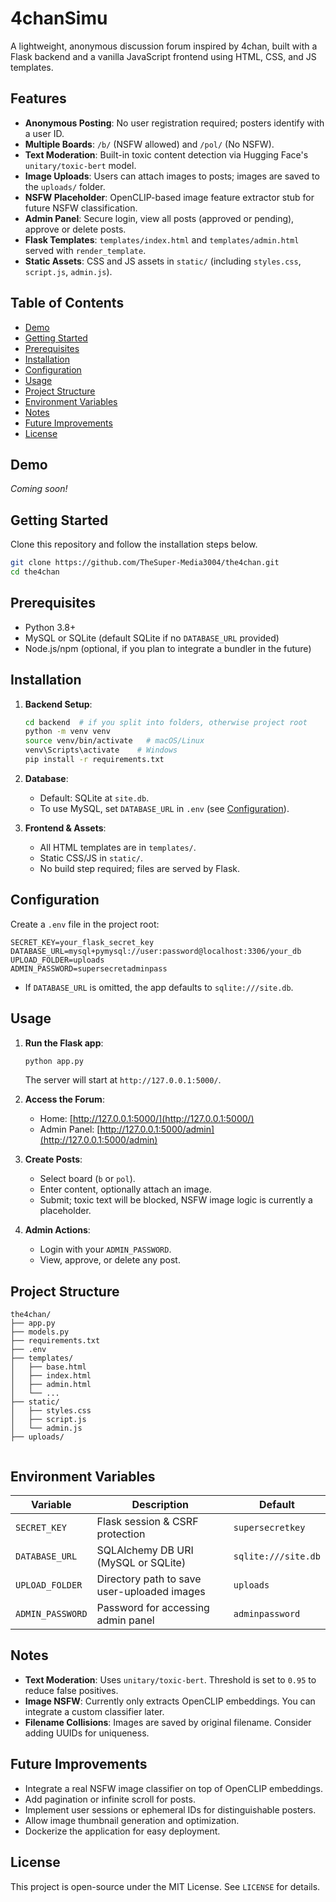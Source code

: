 # 4chanSimu

A lightweight, anonymous discussion forum inspired by 4chan, built with a Flask backend and a vanilla JavaScript frontend using HTML, CSS, and JS templates.

## Features

- **Anonymous Posting**: No user registration required; posters identify with a user ID.
- **Multiple Boards**: `/b/` (NSFW allowed) and `/pol/` (No NSFW).
- **Text Moderation**: Built-in toxic content detection via Hugging Face's `unitary/toxic-bert` model.
- **Image Uploads**: Users can attach images to posts; images are saved to the `uploads/` folder.
- **NSFW Placeholder**: OpenCLIP-based image feature extractor stub for future NSFW classification.
- **Admin Panel**: Secure login, view all posts (approved or pending), approve or delete posts.
- **Flask Templates**: `templates/index.html` and `templates/admin.html` served with `render_template`.
- **Static Assets**: CSS and JS assets in `static/` (including `styles.css`, `script.js`, `admin.js`).

## Table of Contents

- [Demo](#demo)
- [Getting Started](#getting-started)
- [Prerequisites](#prerequisites)
- [Installation](#installation)
- [Configuration](#configuration)
- [Usage](#usage)
- [Project Structure](#project-structure)
- [Environment Variables](#environment-variables)
- [Notes](#notes)
- [Future Improvements](#future-improvements)
- [License](#license)

## Demo

_Coming soon!_

## Getting Started

Clone this repository and follow the installation steps below.

```bash
git clone https://github.com/TheSuper-Media3004/the4chan.git
cd the4chan
```

## Prerequisites

- Python 3.8+
- MySQL or SQLite (default SQLite if no `DATABASE_URL` provided)
- Node.js/npm (optional, if you plan to integrate a bundler in the future)

## Installation

1. **Backend Setup**:
   ```bash
   cd backend  # if you split into folders, otherwise project root
   python -m venv venv
   source venv/bin/activate   # macOS/Linux
   venv\Scripts\activate    # Windows
   pip install -r requirements.txt
   ```

2. **Database**:
   - Default: SQLite at `site.db`.
   - To use MySQL, set `DATABASE_URL` in `.env` (see [Configuration](#configuration)).

3. **Frontend & Assets**:
   - All HTML templates are in `templates/`.
   - Static CSS/JS in `static/`.
   - No build step required; files are served by Flask.

## Configuration

Create a `.env` file in the project root:

```dotenv
SECRET_KEY=your_flask_secret_key
DATABASE_URL=mysql+pymysql://user:password@localhost:3306/your_db
UPLOAD_FOLDER=uploads
ADMIN_PASSWORD=supersecretadminpass
```

- If `DATABASE_URL` is omitted, the app defaults to `sqlite:///site.db`.

## Usage

1. **Run the Flask app**:
   ```bash
   python app.py
   ```
   The server will start at `http://127.0.0.1:5000/`.

2. **Access the Forum**:
   - Home: [http://127.0.0.1:5000/](http://127.0.0.1:5000/)
   - Admin Panel: [http://127.0.0.1:5000/admin](http://127.0.0.1:5000/admin)

3. **Create Posts**:
   - Select board (`b` or `pol`).
   - Enter content, optionally attach an image.
   - Submit; toxic text will be blocked, NSFW image logic is currently a placeholder.

4. **Admin Actions**:
   - Login with your `ADMIN_PASSWORD`.
   - View, approve, or delete any post.

## Project Structure

```
the4chan/
├── app.py              
├── models.py            
├── requirements.txt     
├── .env                 
├── templates/           
│   ├── base.html       
│   ├── index.html      
│   ├── admin.html      
│   └── ...
├── static/              
│   ├── styles.css      
│   ├── script.js       
│   └── admin.js         
├── uploads/             
            
```

## Environment Variables

| Variable          | Description                                      | Default                   |
|-------------------|--------------------------------------------------|---------------------------|
| `SECRET_KEY`      | Flask session & CSRF protection                  | `supersecretkey`          |
| `DATABASE_URL`    | SQLAlchemy DB URI (MySQL or SQLite)              | `sqlite:///site.db`       |
| `UPLOAD_FOLDER`   | Directory path to save user-uploaded images      | `uploads`                 |
| `ADMIN_PASSWORD`  | Password for accessing admin panel               | `adminpassword`           |

## Notes

- **Text Moderation**: Uses `unitary/toxic-bert`. Threshold is set to `0.95` to reduce false positives.
- **Image NSFW**: Currently only extracts OpenCLIP embeddings. You can integrate a custom classifier later.
- **Filename Collisions**: Images are saved by original filename. Consider adding UUIDs for uniqueness.

## Future Improvements

- Integrate a real NSFW image classifier on top of OpenCLIP embeddings.
- Add pagination or infinite scroll for posts.
- Implement user sessions or ephemeral IDs for distinguishable posters.
- Allow image thumbnail generation and optimization.
- Dockerize the application for easy deployment.

## License

This project is open-source under the MIT License. See `LICENSE` for details.


